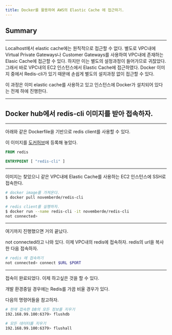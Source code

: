 ```yaml
---
title: Docker를 활용하여 AWS의 Elastic Cache 에 접근하기.
---
```


## Summary
---------------------
 Localhost에서 elastic cache에는 원칙적으로 접근할 수 없다. 
별도로 VPC내에 Virtual Private Gateways나 Customer Gateways를 사용하여 VPC내에 존재하는 Elasic Cache에 접근할 수 있다. 
하지만 이는 별도의 설정과정이 들어가므로 귀찮았다. 
그래서 바로 VPC내의 EC2 인스턴스에서 Elastic Cache에 접근하였다. 
Docker 이미지 중에서 Redis-cli가 있기 때문에 손쉽게 별도의 설치과정 없이 접근할 수 있다.

 이 과정은 이미 elastic cache를 사용하고 있고 인스턴스에 Docker가 설치되어 있다는 전제 하에 진행한다.

---------------------

## Docker hub에서 redis-cli 이미지를 받아 접속하자. 
---------------------

 아래와 같은 Dockerfile을 기반으로 redis client를 사용할 수 있다.

 이 이미지를 [도커허브](https://hub.docker.com/r/novemberde/redis-cli/)에 등록해 놓았다.

```dockerfile
FROM redis

ENTRYPOINT [ "redis-cli" ]
```

---

이미지는 찾았으니 같은 VPC내에 Elastic Cache를 사용하는 EC2 인스턴스에 SSH로 접속한다.

```bash
# docker image를 가져온다.
$ docker pull novemberde/redis-cli

# redis client를 실행하자.
$ docker run --name redis-cli -it novemberde/redis-cli
not connected>
```

---

여기까지 진행했으면 거의 끝났다.

not connected라고 나와 있다. 이제 VPC내의 redis에 접속하자. redis의 url을 복사한 다음 접속하자.

```bash
# redis 에 접속하기
not connected> connect $URL $PORT
```

---
접속이 완료되었다. 이제 하고싶은 것을 할 수 있다.

개발 환경중일 경우에는 Redis를 가끔 비울 경우가 있다.

다음의 명령어들을 참고하자.
```bash
# 현재 접속한 DB의 모든 정보를 지우기
192.168.99.100:6379> flushdb

# 모든 데이터를 지우기
192.168.99.100:6379> flushall
```
